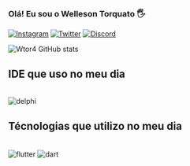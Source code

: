 ### Olá! Eu sou o Welleson Torquato 🖐️

[![Instagram](https://img.shields.io/badge/Instagram-E4405F?style=for-the-badge&logo=instagram&logoColor=white)](https://www.instagram.com/wtor4_/)
[![Twitter](https://img.shields.io/badge/Twitter-1DA1F2?style=for-the-badge&logo=twitter&logoColor=white)](https://twitter.com/wt0r4)
[![Discord](https://img.shields.io/badge/Discord-7289DA?style=for-the-badge&logo=discord&logoColor=white)](https://discordapp.com/channels/980463943489310780/980463943489310783)

![Wtor4 GitHub stats](https://github-readme-stats.vercel.app/api?username=wtor4&show_icons=true&theme=dracula)

## IDE que uso no meu dia
<div style="display: inline_block"><br/>
  <img align="center" alt="delphi" src="https://img.shields.io/badge/Delphi_RAD_Studio-B22222?style=for-the-badge&logo=delphi&logoColor=white" />
</div>

## Técnologias que utilizo no meu dia
<div style="display: inline_block"><br/>
  <img align="center" alt="flutter" src="https://img.shields.io/badge/Flutter-02569B?style=for-the-badge&logo=flutter&logoColor=white" />
  <img align="center" alt="dart" src="https://img.shields.io/badge/Dart-0175C2?style=for-the-badge&logo=dart&logoColor=white" />
</div>
  
